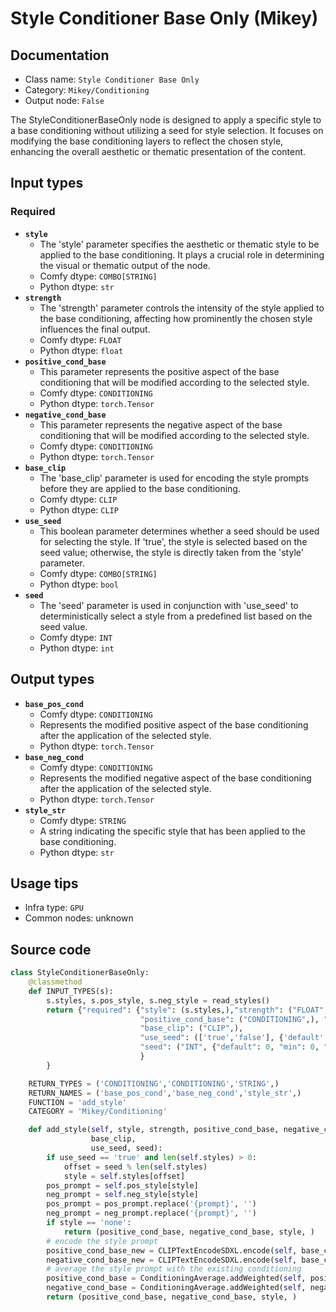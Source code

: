 # Style Conditioner Base Only (Mikey)
## Documentation
- Class name: `Style Conditioner Base Only`
- Category: `Mikey/Conditioning`
- Output node: `False`

The StyleConditionerBaseOnly node is designed to apply a specific style to a base conditioning without utilizing a seed for style selection. It focuses on modifying the base conditioning layers to reflect the chosen style, enhancing the overall aesthetic or thematic presentation of the content.
## Input types
### Required
- **`style`**
    - The 'style' parameter specifies the aesthetic or thematic style to be applied to the base conditioning. It plays a crucial role in determining the visual or thematic output of the node.
    - Comfy dtype: `COMBO[STRING]`
    - Python dtype: `str`
- **`strength`**
    - The 'strength' parameter controls the intensity of the style applied to the base conditioning, affecting how prominently the chosen style influences the final output.
    - Comfy dtype: `FLOAT`
    - Python dtype: `float`
- **`positive_cond_base`**
    - This parameter represents the positive aspect of the base conditioning that will be modified according to the selected style.
    - Comfy dtype: `CONDITIONING`
    - Python dtype: `torch.Tensor`
- **`negative_cond_base`**
    - This parameter represents the negative aspect of the base conditioning that will be modified according to the selected style.
    - Comfy dtype: `CONDITIONING`
    - Python dtype: `torch.Tensor`
- **`base_clip`**
    - The 'base_clip' parameter is used for encoding the style prompts before they are applied to the base conditioning.
    - Comfy dtype: `CLIP`
    - Python dtype: `CLIP`
- **`use_seed`**
    - This boolean parameter determines whether a seed should be used for selecting the style. If 'true', the style is selected based on the seed value; otherwise, the style is directly taken from the 'style' parameter.
    - Comfy dtype: `COMBO[STRING]`
    - Python dtype: `bool`
- **`seed`**
    - The 'seed' parameter is used in conjunction with 'use_seed' to deterministically select a style from a predefined list based on the seed value.
    - Comfy dtype: `INT`
    - Python dtype: `int`
## Output types
- **`base_pos_cond`**
    - Comfy dtype: `CONDITIONING`
    - Represents the modified positive aspect of the base conditioning after the application of the selected style.
    - Python dtype: `torch.Tensor`
- **`base_neg_cond`**
    - Comfy dtype: `CONDITIONING`
    - Represents the modified negative aspect of the base conditioning after the application of the selected style.
    - Python dtype: `torch.Tensor`
- **`style_str`**
    - Comfy dtype: `STRING`
    - A string indicating the specific style that has been applied to the base conditioning.
    - Python dtype: `str`
## Usage tips
- Infra type: `GPU`
- Common nodes: unknown


## Source code
```python
class StyleConditionerBaseOnly:
    @classmethod
    def INPUT_TYPES(s):
        s.styles, s.pos_style, s.neg_style = read_styles()
        return {"required": {"style": (s.styles,),"strength": ("FLOAT", {"default": 0.5, "min": 0.0, "max": 1.0, "step": 0.1}),
                             "positive_cond_base": ("CONDITIONING",), "negative_cond_base": ("CONDITIONING",),
                             "base_clip": ("CLIP",),
                             "use_seed": (['true','false'], {'default': 'false'}),
                             "seed": ("INT", {"default": 0, "min": 0, "max": 0xffffffffffffffff}),
                             }
        }

    RETURN_TYPES = ('CONDITIONING','CONDITIONING','STRING',)
    RETURN_NAMES = ('base_pos_cond','base_neg_cond','style_str',)
    FUNCTION = 'add_style'
    CATEGORY = 'Mikey/Conditioning'

    def add_style(self, style, strength, positive_cond_base, negative_cond_base,
                  base_clip,
                  use_seed, seed):
        if use_seed == 'true' and len(self.styles) > 0:
            offset = seed % len(self.styles)
            style = self.styles[offset]
        pos_prompt = self.pos_style[style]
        neg_prompt = self.neg_style[style]
        pos_prompt = pos_prompt.replace('{prompt}', '')
        neg_prompt = neg_prompt.replace('{prompt}', '')
        if style == 'none':
            return (positive_cond_base, negative_cond_base, style, )
        # encode the style prompt
        positive_cond_base_new = CLIPTextEncodeSDXL.encode(self, base_clip, 1024, 1024, 0, 0, 1024, 1024, pos_prompt, pos_prompt)[0]
        negative_cond_base_new = CLIPTextEncodeSDXL.encode(self, base_clip, 1024, 1024, 0, 0, 1024, 1024, neg_prompt, neg_prompt)[0]
        # average the style prompt with the existing conditioning
        positive_cond_base = ConditioningAverage.addWeighted(self, positive_cond_base_new, positive_cond_base, strength)[0]
        negative_cond_base = ConditioningAverage.addWeighted(self, negative_cond_base_new, negative_cond_base, strength)[0]
        return (positive_cond_base, negative_cond_base, style, )

```
